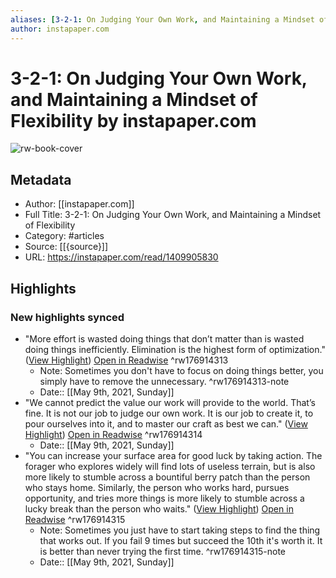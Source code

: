 ```yaml
---
aliases: [3-2-1: On Judging Your Own Work, and Maintaining a Mindset of Flexibility, 3-2-1: On Judging Your Own Work, and Maintaining a Mindset of Flexibility]
author: instapaper.com
---
```

# 3-2-1: On Judging Your Own Work, and Maintaining a Mindset of Flexibility by instapaper.com

![rw-book-cover](https://readwise-assets.s3.amazonaws.com/static/images/article0.00998d930354.png)

## Metadata
- Author: [[instapaper.com]]
- Full Title: 3-2-1: On Judging Your Own Work, and Maintaining a Mindset of Flexibility
- Category: #articles
- Source: [[{source}]]
- URL: https://instapaper.com/read/1409905830

## Highlights
### New highlights synced
- "More effort is wasted doing things that don’t matter than is wasted doing things inefficiently.
  Elimination is the highest form of optimization." ([View Highlight](https://instapaper.com/read/1409905830/16321849)) [Open in Readwise](https://readwise.io/open/176914313) ^rw176914313
    - Note: Sometimes you don't have to focus on doing things better, you simply have to remove the unnecessary. ^rw176914313-note
    - Date:: [[May 9th, 2021, Sunday]]
- "We cannot predict the value our work will provide to the world. That’s fine. It is not our job to judge our own work. It is our job to create it, to pour ourselves into it, and to master our craft as best we can." ([View Highlight](https://instapaper.com/read/1409905830/16321854)) [Open in Readwise](https://readwise.io/open/176914314) ^rw176914314
    - Date:: [[May 9th, 2021, Sunday]]
- "You can increase your surface area for good luck by taking action.
  The forager who explores widely will find lots of useless terrain, but is also more likely to stumble across a bountiful berry patch than the person who stays home.
  Similarly, the person who works hard, pursues opportunity, and tries more things is more likely to stumble across a lucky break than the person who waits." ([View Highlight](https://instapaper.com/read/1409905830/16321859)) [Open in Readwise](https://readwise.io/open/176914315) ^rw176914315
    - Note: Sometimes you just have to start taking steps to find the thing that works out. If you fail 9 times but succeed the 10th it's worth it. It is better than never trying the first time. ^rw176914315-note
    - Date:: [[May 9th, 2021, Sunday]]
